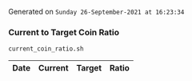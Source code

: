 Generated on `Sunday 26-September-2021 at 16:23:34`

### Current to Target Coin Ratio
`current_coin_ratio.sh`

Date|Current|Target|Ratio
---|---|---|---
